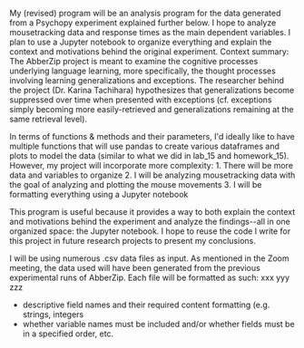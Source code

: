 My (revised) program will be an analysis program for the data generated from a Psychopy experiment explained further below. I hope to analyze mousetracking data and response times as the main dependent variables. I plan to use a Jupyter notebook to organize everything and explain the context and motivations behind the original experiment. 
     Context summary: The AbberZip project is meant to examine the cognitive processes underlying language learning, more specifically, the           thought processes involving learning generalizations and exceptions. The researcher behind the project (Dr. Karina Tachihara) hypothesizes       that generalizations become suppressed over time when presented with exceptions (cf. exceptions simply becoming more easily-retrieved and        generalizations remaining at the same retrieval level).

In terms of functions & methods and their parameters, I'd ideally like to have multiple functions that will use pandas to create various dataframes and plots to model the data (similar to what we did in lab_15 and homework_15). However, my project will incorporate more complexity: 
     1. There will be more data and variables to organize
     2. I will be analyzing mousetracking data with the goal of analyzing and plotting the mouse movements
     3. I will be formatting everything using a Jupyter notebook

This program is useful because it provides a way to both explain the context and motivations behind the experiment and analyze the findings--all in one organized space: the Jupyter notebook. I hope to reuse the code I write for this project in future research projects to present my conclusions.    

I will be using numerous .csv data files as input. As mentioned in the Zoom meeting, the data used will have been generated from the previous experimental runs of AbberZip. 
Each file will be formatted as such: 
     xxx
     yyy
     zzz
* descriptive field names and their required content formatting (e.g. strings, integers
* whether variable names must be included and/or whether fields must be in a specified order, etc.
